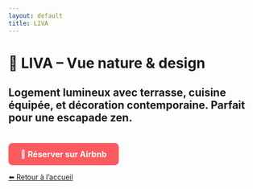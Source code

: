 ```yaml
---
layout: default
title: LIVA
---
```


# 🌿 LIVA – Vue nature & design

Logement lumineux avec terrasse, cuisine équipée, et décoration contemporaine. Parfait pour une escapade zen.
---

<a href="https://[www.airbnb.fr/rooms/](https://www.airbnb.fr/hosting/listings/editor/985569147645507170/details/custom-link)" target="_blank" style="
  display: inline-block;
  background-color: #ff5a5f;
  color: white;
  padding: 12px 24px;
  border-radius: 8px;
  font-weight: bold;
  text-decoration: none;
  margin-top: 20px;
  font-size: 16px;
">
  🔑 Réserver sur Airbnb
</a>

[⬅️ Retour à l’accueil](index.md)
